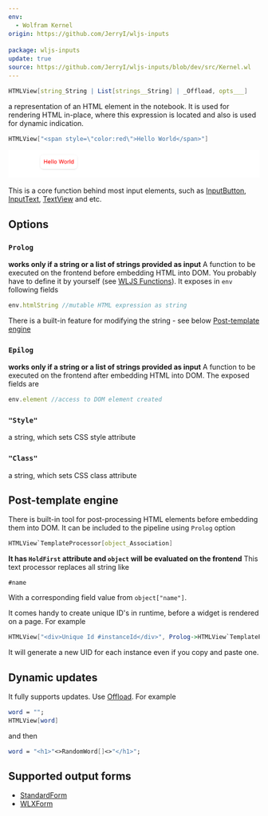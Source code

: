 ```yaml
---
env:
  - Wolfram Kernel
origin: https://github.com/JerryI/wljs-inputs

package: wljs-inputs
update: true
source: https://github.com/JerryI/wljs-inputs/blob/dev/src/Kernel.wl
---
```

```mathematica
HTMLView[string_String | List[strings__String] | _Offload, opts___]
```

a representation of an HTML element in the notebook. It is used for rendering HTML in-place, where this expression is located and also is used for dynamic indication.

```mathematica
HTMLView["<span style=\"color:red\">Hello World</span>"]
```

![](../../../imgs/Screenshot%202024-03-25%20at%2012.26.11.png)

This is a core function behind most input elements, such as [InputButton](frontend/Reference/GUI/InputButton.md), [InputText](frontend/Reference/GUI/InputText.md), [TextView](frontend/Reference/GUI/TextView.md) and etc.

## Options
### `Prolog`
**works only if a string or a list of strings provided as input**
A function to be executed on the frontend before embedding HTML into DOM. You probably have to define it by yourself (see [WLJS Functions](frontend/Advanced/Frontend%20interpretation/WLJS%20Functions.md)). It exposes in `env` following fields

```js
env.htmlString //mutable HTML expression as string
```

There is a built-in feature for modifying the string - see below [Post-template engine](#Post-template%20engine)

### `Epilog`
**works only if a string or a list of strings provided as input**
A function to be executed on the frontend after embedding HTML into DOM. The exposed fields are

```js
env.element //access to DOM element created
```

### `"Style"`
a string, which sets CSS style attribute

### `"Class"`
a string, which sets CSS class attribute

## Post-template engine
There is built-in tool for post-processing HTML elements before embedding them into DOM. It can be included to the pipeline using `Prolog` option

```mathematica
HTMLView`TemplateProcessor[object_Association]
```

**It has `HoldFirst` attribute and `object` will be evaluated on the frontend**
This text processor replaces all string like

```
#name
```

With a corresponding field value from `object["name"]`.

It comes handy to create unique ID's in runtime, before a widget is rendered on a page. For example

```mathematica
HTMLView["<div>Unique Id #instanceId</div>", Prolog->HTMLView`TemplateProcessor[<|"instanceId" -> CreateUUID[]|>]]
```

It will generate a new UID for each instance even if you copy and paste one.

## Dynamic updates
It fully supports updates. Use [Offload](frontend/Reference/Interpreter/Offload.md). For example

```mathematica
word = "";
HTMLView[word]
```

and then

```mathematica
word = "<h1>"<>RandomWord[]<>"</h1>";
```

## Supported output forms
- [StandardForm](frontend/Reference/Formatting/StandardForm.md)
- [WLXForm](frontend/Reference/Formatting/WLXForm.md)